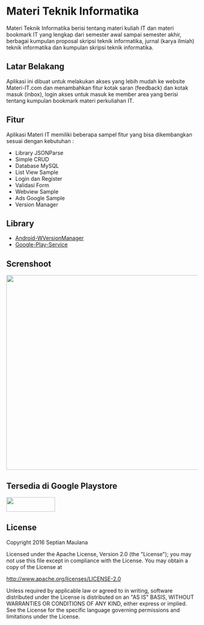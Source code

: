 # Materi Teknik Informatika
Materi Teknik Informatika berisi tentang materi kuliah IT dan materi bookmark IT yang lengkap dari semester awal sampai semester akhir, berbagai kumpulan proposal skripsi teknik informatika, jurnal (karya ilmiah) teknik informatika dan kumpulan skripsi teknik informatika.

## Latar Belakang
Aplikasi ini dibuat untuk melakukan akses yang lebih mudah ke website Materi-IT.com dan menambahkan fitur kotak saran (feedback) dan kotak masuk (inbox), login akses untuk masuk ke member area yang berisi tentang kumpulan bookmark materi perkuliahan IT.

## Fitur
Aplikasi Materi IT memiliki beberapa sampel fitur yang bisa dikembangkan sesuai dengan kebutuhan :
<ul>
<li>Library JSONParse</li>
<li>Simple CRUD</li>
<li>Database MySQL</li>
<li>List View Sample</li>
<li>Login dan Register</li>
<li>Validasi Form</li>
<li>Webview Sample</li>
<li>Ads Google Sample</li>
<li>Version Manager</li>
</ul>

## Library
<ul>
<li><a href="https://github.com/winsontan520/Android-WVersionManager">Android-WVersionManager</a></li>
<li><a href="https://github.com/rakyll/google-play-services">Google-Play-Service</a></li>
</ul>

## Screnshoot
<img src="https://4.bp.blogspot.com/-J6sw0wWs8Lg/V1MpHjvuBQI/AAAAAAAAE8Y/Gcq1n59g4kIO-3siRnHDcKVtJ9g5FgVugCLcB/s1600/Materi%2BIT%2B-%2B1.jpg)" width="512">

## Tersedia di Google Playstore
<a href="https://play.google.com/store/apps/details?id=com.materi.it.app"><img src="https://2.bp.blogspot.com/-cJuuTvCO8lI/V1Mr9XLcucI/AAAAAAAAE8k/7q5iNk-cPBYyMp7wlIZj_LsF2Wizz10nACLcB/s1600/playstore.png" height="38" width="128"></a>

## License

Copyright 2016 Septian Maulana

Licensed under the Apache License, Version 2.0 (the "License");
you may not use this file except in compliance with the License.
You may obtain a copy of the License at

   http://www.apache.org/licenses/LICENSE-2.0

Unless required by applicable law or agreed to in writing, software
distributed under the License is distributed on an "AS IS" BASIS,
WITHOUT WARRANTIES OR CONDITIONS OF ANY KIND, either express or implied.
See the License for the specific language governing permissions and
limitations under the License.
